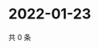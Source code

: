 # 2022-01-23

共 0 条

<!-- BEGIN WEIBO -->
<!-- 最后更新时间 Sun Jan 23 2022 07:13:07 GMT+0800 (China Standard Time) -->

<!-- END WEIBO -->
